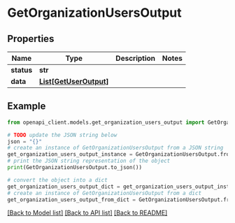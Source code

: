 # GetOrganizationUsersOutput


## Properties

Name | Type | Description | Notes
------------ | ------------- | ------------- | -------------
**status** | **str** |  | 
**data** | [**List[GetUserOutput]**](GetUserOutput.md) |  | 

## Example

```python
from openapi_client.models.get_organization_users_output import GetOrganizationUsersOutput

# TODO update the JSON string below
json = "{}"
# create an instance of GetOrganizationUsersOutput from a JSON string
get_organization_users_output_instance = GetOrganizationUsersOutput.from_json(json)
# print the JSON string representation of the object
print(GetOrganizationUsersOutput.to_json())

# convert the object into a dict
get_organization_users_output_dict = get_organization_users_output_instance.to_dict()
# create an instance of GetOrganizationUsersOutput from a dict
get_organization_users_output_from_dict = GetOrganizationUsersOutput.from_dict(get_organization_users_output_dict)
```
[[Back to Model list]](../README.md#documentation-for-models) [[Back to API list]](../README.md#documentation-for-api-endpoints) [[Back to README]](../README.md)



